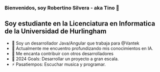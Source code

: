 ### Bienvenidos, soy Robertino Silvera - aka Tino 👋

## Soy estudiante en la Licenciatura en Informatica de la Universidad de Hurlingham

- 🔭 Soy un desarrollador Java/Angular que trabaja para @Vantek
- 🌱 Actualmente me encuentro profundizando mis conocimientos en IA.
- 👯 Me encanta contribuir con otros desarrolladores
- 🥅 2024 Goals: Desarrollar un proyecto a gran escala.
- ⚡ Pasatiempos: Escuchar musica y programar.


